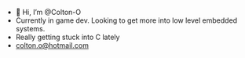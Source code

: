 - 👋 Hi, I’m @Colton-O
- Currently in game dev. Looking to get more into low level embedded systems.
- Really getting stuck into C lately
- colton.o@hotmail.com

<!---
Colton-O/Colton-O is a ✨ special ✨ repository because its `README.md` (this file) appears on your GitHub profile.
You can click the Preview link to take a look at your changes.
--->
